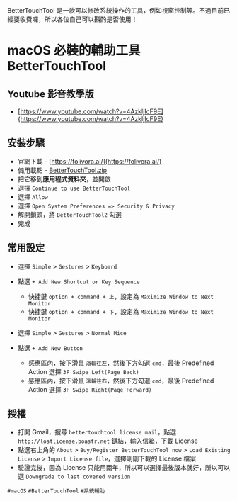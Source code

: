 BetterTouchTool 是一款可以修改系統操作的工具，例如視窗控制等。不過目前已經要收費囉，所以各位自己可以斟酌是否使用！

# macOS 必裝的輔助工具 BetterTouchTool

## Youtube 影音教學版
* [https://www.youtube.com/watch?v=4AzkljIcF9E](https://www.youtube.com/watch?v=4AzkljIcF9E)

## 安裝步驟
* 官網下載 - [https://folivora.ai/](https://folivora.ai/)
* 備用載點 - [BetterTouchTool.zip](https://cdn.ioa.tw/MacEnvInit/BetterTouchTool.zip)
* 把它移到**應用程式資料夾**，並開啟
* 選擇 `Continue to use BetterTouchTool`
* 選擇 `Allow`
* 選擇 `Open System Preferences => Security & Privacy`
* 解開鎖頭，將 `BetterTouchTool2` 勾選
* 完成

## 常用設定
* 選擇 `Simple` > `Gestures` > `Keyboard`
* 點選 `+ Add New Shortcut or Key Sequence`
	* 快捷鍵 `option + command + 上`，設定為 `Maximize Window to Next Monitor`
	* 快捷鍵 `option + command + 下`，設定為 `Maximize Window to Next Monitor`


* 選擇 `Simple` > `Gestures` > `Normal Mice`
* 點選 `+ Add New Button`
	* 感應區內，按下滑鼠 `滾輪往左`，然後下方勾選 `cmd`，最後 Predefined Action 選擇 `3F Swipe Left(Page Back)`
	* 感應區內，按下滑鼠 `滾輪往右`，然後下方勾選 `cmd`，最後 Predefined Action 選擇 `3F Swipe Right(Page Forward)`

## 授權
* 打開 Gmail，搜尋 `bettertouchtool license mail`，點選 `http://lostlicense.boastr.net` 鏈結，輸入信箱，下載 License
* 點選右上角的 `About` > `Buy/Register BetterTouchTool now` > `Load Existing License` > `Import License file`，選擇剛剛下載的 License 檔案
* 驗證完後，因為 License 只能用兩年，所以可以選擇最後版本就好，所以可以選 `Downgrade to last covered version`

`#macOS` `#BetterTouchTool` `#系統輔助`

